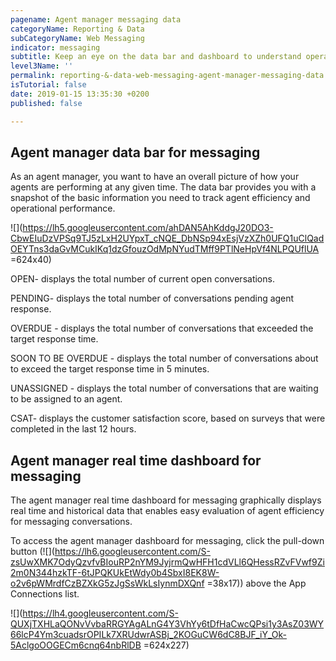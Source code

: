 ```yaml
---
pagename: Agent manager messaging data
categoryName: Reporting & Data
subCategoryName: Web Messaging
indicator: messaging
subtitle: Keep an eye on the data bar and dashboard to understand operational performance.
level3Name: ''
permalink: reporting-&-data-web-messaging-agent-manager-messaging-data
isTutorial: false
date: 2019-01-15 13:35:30 +0200
published: false

---
```


## Agent manager data bar for messaging

As an agent manager, you want to have an overall picture of how your agents are performing at any given time. The data bar provides you with a snapshot of the basic information you need to track agent efficiency and operational performance. 

![](https://lh5.googleusercontent.com/ahDAN5AhKddgJ20DO3-CbwEIuDzVPSq9TJ5zLxH2UYpxT_cNQE_DbNSp94xEsjVzXZh0UFQ1uClQadOEYTns3daGvMCukIKq1dzGfouzOdMpNYudTMff9PTlNeHpVf4NLPQUflUA =624x40)

OPEN- displays the total number of current open conversations.

PENDING- displays the total number of conversations pending agent response.

OVERDUE - displays the total number of conversations that exceeded the target response time.

SOON TO BE OVERDUE - displays the total number of conversations about to exceed the target response time in 5 minutes.

UNASSIGNED - displays the total number of conversations that are waiting to be assigned to an agent.

CSAT- displays the customer satisfaction score, based on surveys that were completed in the last 12 hours.

## Agent manager real time dashboard for messaging

The agent manager real time dashboard for messaging graphically displays real time and historical data that enables easy evaluation of agent efficiency for messaging conversations.

To access the agent manager dashboard for messaging, click the pull-down button (![](https://lh6.googleusercontent.com/S-zsUwXMK7OdyQzvfvBIouRP2nYM9JyjrmQwHFH1cdVLl6QHessRZvFVwf9Zi2m0N344hzkTF-6tJPQKUkEtWdy0b4SbxI8EK8W-o2v6pWMrdfCzBZXkG5zJgSsWkLsIynmDXQnf =38x17)) above the App Connections list.

![](https://lh4.googleusercontent.com/S-QUXjTXHLaQONvVvbaRRGYAgALnG4Y3VhYy6tDfHaCwcQPsi1y3AsZ03WY66lcP4Ym3cuadsrOPILk7XRUdwrASBj_2KOGuCW6dC8BJF_iY_Ok-5AclgoOOGECm6cnq64nbRlDB =624x227)

# 